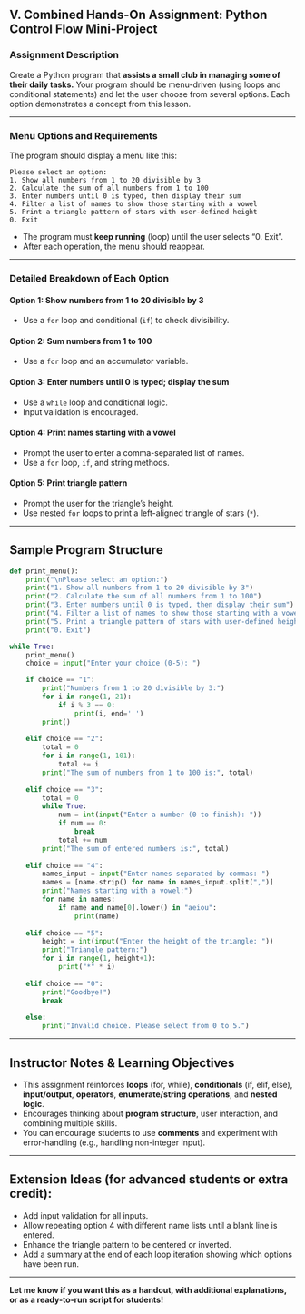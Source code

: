 

## V. Combined Hands-On Assignment: Python Control Flow Mini-Project

### **Assignment Description**

Create a Python program that **assists a small club in managing some of their daily tasks.** Your program should be menu-driven (using loops and conditional statements) and let the user choose from several options. Each option demonstrates a concept from this lesson.

---

### **Menu Options and Requirements**

The program should display a menu like this:

```
Please select an option:
1. Show all numbers from 1 to 20 divisible by 3
2. Calculate the sum of all numbers from 1 to 100
3. Enter numbers until 0 is typed, then display their sum
4. Filter a list of names to show those starting with a vowel
5. Print a triangle pattern of stars with user-defined height
0. Exit
```

* The program must **keep running** (loop) until the user selects “0. Exit”.
* After each operation, the menu should reappear.

---

### **Detailed Breakdown of Each Option**

#### **Option 1: Show numbers from 1 to 20 divisible by 3**

* Use a `for` loop and conditional (`if`) to check divisibility.

#### **Option 2: Sum numbers from 1 to 100**

* Use a `for` loop and an accumulator variable.

#### **Option 3: Enter numbers until 0 is typed; display the sum**

* Use a `while` loop and conditional logic.
* Input validation is encouraged.

#### **Option 4: Print names starting with a vowel**

* Prompt the user to enter a comma-separated list of names.
* Use a `for` loop, `if`, and string methods.

#### **Option 5: Print triangle pattern**

* Prompt the user for the triangle’s height.
* Use nested `for` loops to print a left-aligned triangle of stars (`*`).

---

## **Sample Program Structure**

```python
def print_menu():
    print("\nPlease select an option:")
    print("1. Show all numbers from 1 to 20 divisible by 3")
    print("2. Calculate the sum of all numbers from 1 to 100")
    print("3. Enter numbers until 0 is typed, then display their sum")
    print("4. Filter a list of names to show those starting with a vowel")
    print("5. Print a triangle pattern of stars with user-defined height")
    print("0. Exit")

while True:
    print_menu()
    choice = input("Enter your choice (0-5): ")

    if choice == "1":
        print("Numbers from 1 to 20 divisible by 3:")
        for i in range(1, 21):
            if i % 3 == 0:
                print(i, end=' ')
        print()
        
    elif choice == "2":
        total = 0
        for i in range(1, 101):
            total += i
        print("The sum of numbers from 1 to 100 is:", total)
        
    elif choice == "3":
        total = 0
        while True:
            num = int(input("Enter a number (0 to finish): "))
            if num == 0:
                break
            total += num
        print("The sum of entered numbers is:", total)
        
    elif choice == "4":
        names_input = input("Enter names separated by commas: ")
        names = [name.strip() for name in names_input.split(",")]
        print("Names starting with a vowel:")
        for name in names:
            if name and name[0].lower() in "aeiou":
                print(name)
                
    elif choice == "5":
        height = int(input("Enter the height of the triangle: "))
        print("Triangle pattern:")
        for i in range(1, height+1):
            print("*" * i)
            
    elif choice == "0":
        print("Goodbye!")
        break
        
    else:
        print("Invalid choice. Please select from 0 to 5.")
```

---

## **Instructor Notes & Learning Objectives**

* This assignment reinforces **loops** (for, while), **conditionals** (if, elif, else), **input/output**, **operators**, **enumerate/string operations**, and **nested logic**.
* Encourages thinking about **program structure**, user interaction, and combining multiple skills.
* You can encourage students to use **comments** and experiment with error-handling (e.g., handling non-integer input).

---

## **Extension Ideas (for advanced students or extra credit):**

* Add input validation for all inputs.
* Allow repeating option 4 with different name lists until a blank line is entered.
* Enhance the triangle pattern to be centered or inverted.
* Add a summary at the end of each loop iteration showing which options have been run.

---

**Let me know if you want this as a handout, with additional explanations, or as a ready-to-run script for students!**
